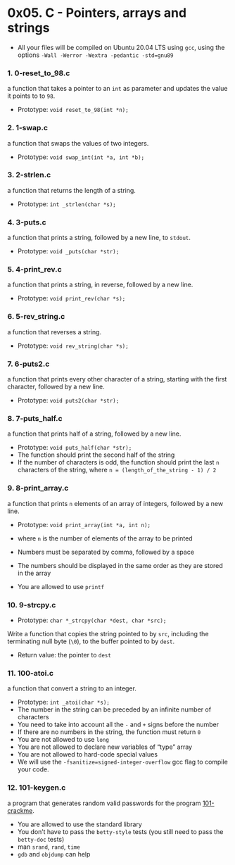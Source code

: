 # 0x05. C - Pointers, arrays and strings

-   All your files will be compiled on Ubuntu 20.04 LTS using  `gcc`, using the options  `-Wall -Werror -Wextra -pedantic -std=gnu89`

### 1. 0-reset_to_98.c
a function that takes a pointer to an  `int`  as parameter and updates the value it points to to  `98`.

-   Prototype:  `void reset_to_98(int *n);`

### 2. 1-swap.c
a function that swaps the values of two integers.

-   Prototype:  `void swap_int(int *a, int *b);`

### 3. 2-strlen.c
a function that returns the length of a string.

-   Prototype:  `int _strlen(char *s);`

### 4. 3-puts.c
a function that prints a string, followed by a new line, to  `stdout`.

-   Prototype:  `void _puts(char *str);`

### 5. 4-print_rev.c
a function that prints a string, in reverse, followed by a new line.

-   Prototype:  `void print_rev(char *s);`

### 6. 5-rev_string.c
a function that reverses a string.

-   Prototype:  `void rev_string(char *s);`

### 7. 6-puts2.c
a function that prints every other character of a string, starting with the first character, followed by a new line.

-   Prototype:  `void puts2(char *str);`

### 8. 7-puts_half.c
a function that prints half of a string, followed by a new line.

-   Prototype:  `void puts_half(char *str);`
-   The function should print the second half of the string
-   If the number of characters is odd, the function should print the last  `n`  characters of the string, where  `n = (length_of_the_string - 1) / 2`

### 9. 8-print_array.c
a function that prints  `n`  elements of an array of integers, followed by a new line.

-   Prototype:  `void print_array(int *a, int n);`  
    
-   where  `n`  is the number of elements of the array to be printed
-   Numbers must be separated by comma, followed by a space
-   The numbers should be displayed in the same order as they are stored in the array
-   You are allowed to use  `printf`

### 10. 9-strcpy.c
-   Prototype:  `char *_strcpy(char *dest, char *src);`

Write a function that copies the string pointed to by  `src`, including the terminating null byte (`\0`), to the buffer pointed to by  `dest`.

-   Return value: the pointer to  `dest`

### 11. 100-atoi.c
a function that convert a string to an integer.

-   Prototype:  `int _atoi(char *s);`
-   The number in the string can be preceded by an infinite number of characters
-   You need to take into account all the  `-`  and  `+`  signs before the number
-   If there are no numbers in the string, the function must return  `0`
-   You are not allowed to use  `long`
-   You are not allowed to declare new variables of “type” array
-   You are not allowed to hard-code special values
-   We will use the  `-fsanitize=signed-integer-overflow`  gcc flag to compile your code.

### 12. 101-keygen.c
a program that generates random valid passwords for the program  [101-crackme](https://github.com/holbertonschool/0x04.c "101-crackme").

-   You are allowed to use the standard library
-   You don’t have to pass the  `betty-style`  tests (you still need to pass the  `betty-doc`  tests)
-   man  `srand`,  `rand`,  `time`
-   `gdb`  and  `objdump`  can help
